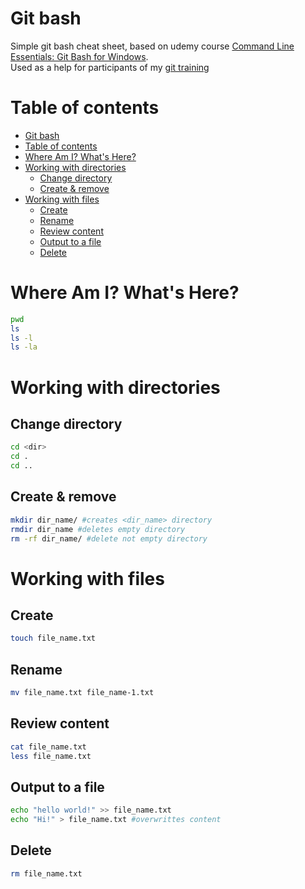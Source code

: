 # Git bash

Simple git bash cheat sheet, based on udemy course [Command Line Essentials: Git Bash for Windows](https://www.udemy.com/course/git-bash/).  
Used as a help for participants of my [git training](https://github.com/Aga-Ma/g4g_git_training)

# Table of contents
- [Git bash](#git-bash)  
- [Table of contents](#table-of-contents)  
- [Where Am I? What's Here?](#where-am-i?-what's-here?)  
- [Working with directories](#working-with-directories)  
  - [Change directory](#change-directory)  
  - [Create & remove](#create-&-remove)  
- [Working with files](#working-with-files)  
  - [Create](#create)  
  - [Rename](#rename)  
  - [Review content](#review-content)
  - [Output to a file](#output-to-a-file)  
  - [Delete](#delete)  

# Where Am I? What's Here?
```bash
pwd
ls
ls -l
ls -la
```

# Working with directories
## Change directory
```bash
cd <dir>
cd .
cd ..
```
## Create & remove
```bash
mkdir dir_name/ #creates <dir_name> directory
rmdir dir_name #deletes empty directory
rm -rf dir_name/ #delete not empty directory
```

# Working with files
## Create
```bash
touch file_name.txt
```
## Rename
```bash
mv file_name.txt file_name-1.txt
```
## Review content
```bash
cat file_name.txt
less file_name.txt
```
## Output to a file
```bash
echo "hello world!" >> file_name.txt
echo "Hi!" > file_name.txt #overwrittes content
```
## Delete
```bash
rm file_name.txt
```
